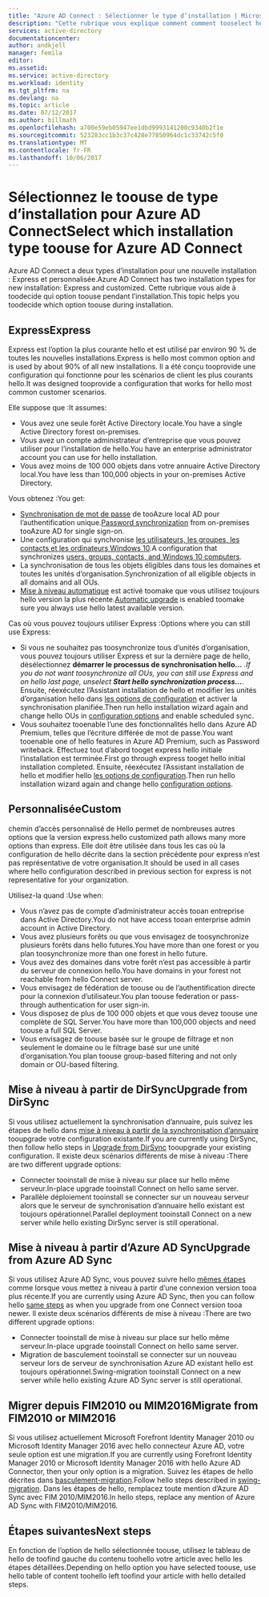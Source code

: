 ```yaml
---
title: "Azure AD Connect : Sélectionner le type d’installation | Microsoft Docs"
description: "Cette rubrique vous explique comment comment tooselect hello type d’installation toouse pour Azure AD Connect"
services: active-directory
documentationcenter: 
author: andkjell
manager: femila
editor: 
ms.assetid: 
ms.service: active-directory
ms.workload: identity
ms.tgt_pltfrm: na
ms.devlang: na
ms.topic: article
ms.date: 07/12/2017
ms.author: billmath
ms.openlocfilehash: a700e59eb05947ee1dbd9993141200c9340b2f1e
ms.sourcegitcommit: 523283cc1b3c37c428e77850964dc1c33742c5f0
ms.translationtype: MT
ms.contentlocale: fr-FR
ms.lasthandoff: 10/06/2017
---
```

# <a name="select-which-installation-type-toouse-for-azure-ad-connect"></a><span data-ttu-id="b0bb8-103">Sélectionnez le toouse de type d’installation pour Azure AD Connect</span><span class="sxs-lookup"><span data-stu-id="b0bb8-103">Select which installation type toouse for Azure AD Connect</span></span>
<span data-ttu-id="b0bb8-104">Azure AD Connect a deux types d’installation pour une nouvelle installation : Express et personnalisée.</span><span class="sxs-lookup"><span data-stu-id="b0bb8-104">Azure AD Connect has two installation types for new installation: Express and customized.</span></span> <span data-ttu-id="b0bb8-105">Cette rubrique vous aide à toodecide qui option toouse pendant l’installation.</span><span class="sxs-lookup"><span data-stu-id="b0bb8-105">This topic helps you toodecide which option toouse during installation.</span></span>

## <a name="express"></a><span data-ttu-id="b0bb8-106">Express</span><span class="sxs-lookup"><span data-stu-id="b0bb8-106">Express</span></span>
<span data-ttu-id="b0bb8-107">Express est l’option la plus courante hello et est utilisé par environ 90 % de toutes les nouvelles installations.</span><span class="sxs-lookup"><span data-stu-id="b0bb8-107">Express is hello most common option and is used by about 90% of all new installations.</span></span> <span data-ttu-id="b0bb8-108">Il a été conçu tooprovide une configuration qui fonctionne pour les scénarios de client les plus courants hello.</span><span class="sxs-lookup"><span data-stu-id="b0bb8-108">It was designed tooprovide a configuration that works for hello most common customer scenarios.</span></span>

<span data-ttu-id="b0bb8-109">Elle suppose que :</span><span class="sxs-lookup"><span data-stu-id="b0bb8-109">It assumes:</span></span>

- <span data-ttu-id="b0bb8-110">Vous avez une seule forêt Active Directory locale.</span><span class="sxs-lookup"><span data-stu-id="b0bb8-110">You have a single Active Directory forest on-premises.</span></span>
- <span data-ttu-id="b0bb8-111">Vous avez un compte administrateur d’entreprise que vous pouvez utiliser pour l’installation de hello.</span><span class="sxs-lookup"><span data-stu-id="b0bb8-111">You have an enterprise administrator account you can use for hello installation.</span></span>
- <span data-ttu-id="b0bb8-112">Vous avez moins de 100 000 objets dans votre annuaire Active Directory local.</span><span class="sxs-lookup"><span data-stu-id="b0bb8-112">You have less than 100,000 objects in your on-premises Active Directory.</span></span>

<span data-ttu-id="b0bb8-113">Vous obtenez :</span><span class="sxs-lookup"><span data-stu-id="b0bb8-113">You get:</span></span>

- <span data-ttu-id="b0bb8-114">[Synchronisation de mot de passe](active-directory-aadconnectsync-implement-password-synchronization.md) de tooAzure local AD pour l’authentification unique.</span><span class="sxs-lookup"><span data-stu-id="b0bb8-114">[Password synchronization](active-directory-aadconnectsync-implement-password-synchronization.md) from on-premises tooAzure AD for single sign-on.</span></span>
- <span data-ttu-id="b0bb8-115">Une configuration qui synchronise [les utilisateurs, les groupes, les contacts et les ordinateurs Windows 10](active-directory-aadconnectsync-understanding-default-configuration.md).</span><span class="sxs-lookup"><span data-stu-id="b0bb8-115">A configuration that synchronizes [users, groups, contacts, and Windows 10 computers](active-directory-aadconnectsync-understanding-default-configuration.md).</span></span>
- <span data-ttu-id="b0bb8-116">La synchronisation de tous les objets éligibles dans tous les domaines et toutes les unités d’organisation.</span><span class="sxs-lookup"><span data-stu-id="b0bb8-116">Synchronization of all eligible objects in all domains and all OUs.</span></span>
- <span data-ttu-id="b0bb8-117">[Mise à niveau automatique](active-directory-aadconnect-feature-automatic-upgrade.md) est activé toomake que vous utilisez toujours hello version la plus récente.</span><span class="sxs-lookup"><span data-stu-id="b0bb8-117">[Automatic upgrade](active-directory-aadconnect-feature-automatic-upgrade.md) is enabled toomake sure you always use hello latest available version.</span></span>

<span data-ttu-id="b0bb8-118">Cas où vous pouvez toujours utiliser Express :</span><span class="sxs-lookup"><span data-stu-id="b0bb8-118">Options where you can still use Express:</span></span>

- <span data-ttu-id="b0bb8-119">Si vous ne souhaitez pas toosynchronize tous d’unités d’organisation, vous pouvez toujours utiliser Express et sur la dernière page de hello, désélectionnez **démarrer le processus de synchronisation hello...** *.</span><span class="sxs-lookup"><span data-stu-id="b0bb8-119">If you do not want toosynchronize all OUs, you can still use Express and on hello last page, unselect **Start hello synchronization process...***.</span></span> <span data-ttu-id="b0bb8-120">Ensuite, réexécutez l’Assistant installation de hello et modifier les unités d’organisation hello dans [les options de configuration](active-directory-aadconnectsync-installation-wizard.md#customize-synchronization-options) et activer la synchronisation planifiée.</span><span class="sxs-lookup"><span data-stu-id="b0bb8-120">Then run hello installation wizard again and change hello OUs in [configuration options](active-directory-aadconnectsync-installation-wizard.md#customize-synchronization-options) and enable scheduled sync.</span></span>
- <span data-ttu-id="b0bb8-121">Vous souhaitez tooenable l’une des fonctionnalités hello dans Azure AD Premium, telles que l’écriture différée de mot de passe.</span><span class="sxs-lookup"><span data-stu-id="b0bb8-121">You want tooenable one of hello features in Azure AD Premium, such as Password writeback.</span></span> <span data-ttu-id="b0bb8-122">Effectuez tout d’abord tooget express hello initiale l’installation est terminée.</span><span class="sxs-lookup"><span data-stu-id="b0bb8-122">First go through express tooget hello initial installation completed.</span></span> <span data-ttu-id="b0bb8-123">Ensuite, réexécutez l’Assistant installation de hello et modifier hello [les options de configuration](active-directory-aadconnectsync-installation-wizard.md#customize-synchronization-options).</span><span class="sxs-lookup"><span data-stu-id="b0bb8-123">Then run hello installation wizard again and change hello [configuration options](active-directory-aadconnectsync-installation-wizard.md#customize-synchronization-options).</span></span>

## <a name="custom"></a><span data-ttu-id="b0bb8-124">Personnalisée</span><span class="sxs-lookup"><span data-stu-id="b0bb8-124">Custom</span></span>
<span data-ttu-id="b0bb8-125">chemin d’accès personnalisé de Hello permet de nombreuses autres options que la version express.</span><span class="sxs-lookup"><span data-stu-id="b0bb8-125">hello customized path allows many more options than express.</span></span> <span data-ttu-id="b0bb8-126">Elle doit être utilisée dans tous les cas où la configuration de hello décrite dans la section précédente pour express n’est pas représentative de votre organisation.</span><span class="sxs-lookup"><span data-stu-id="b0bb8-126">It should be used in all cases where hello configuration described in previous section for express is not representative for your organization.</span></span>

<span data-ttu-id="b0bb8-127">Utilisez-la quand :</span><span class="sxs-lookup"><span data-stu-id="b0bb8-127">Use when:</span></span>

- <span data-ttu-id="b0bb8-128">Vous n’avez pas de compte d’administrateur accès tooan entreprise dans Active Directory.</span><span class="sxs-lookup"><span data-stu-id="b0bb8-128">You do not have access tooan enterprise admin account in Active Directory.</span></span>
- <span data-ttu-id="b0bb8-129">Vous avez plusieurs forêts ou que vous envisagez de toosynchronize plusieurs forêts dans hello futures.</span><span class="sxs-lookup"><span data-stu-id="b0bb8-129">You have more than one forest or you plan toosynchronize more than one forest in hello future.</span></span>
- <span data-ttu-id="b0bb8-130">Vous avez des domaines dans votre forêt n’est pas accessible à partir du serveur de connexion hello.</span><span class="sxs-lookup"><span data-stu-id="b0bb8-130">You have domains in your forest not reachable from hello Connect server.</span></span>
- <span data-ttu-id="b0bb8-131">Vous envisagez de fédération de toouse ou de l’authentification directe pour la connexion d’utilisateur.</span><span class="sxs-lookup"><span data-stu-id="b0bb8-131">You plan toouse federation or pass-through authentication for user sign-in.</span></span>
- <span data-ttu-id="b0bb8-132">Vous disposez de plus de 100 000 objets et que vous devez toouse une complète de SQL Server.</span><span class="sxs-lookup"><span data-stu-id="b0bb8-132">You have more than 100,000 objects and need toouse a full SQL Server.</span></span>
- <span data-ttu-id="b0bb8-133">Vous envisagez de toouse basée sur le groupe de filtrage et non seulement le domaine ou le filtrage basé sur une unité d’organisation.</span><span class="sxs-lookup"><span data-stu-id="b0bb8-133">You plan toouse group-based filtering and not only domain or OU-based filtering.</span></span>

## <a name="upgrade-from-dirsync"></a><span data-ttu-id="b0bb8-134">Mise à niveau à partir de DirSync</span><span class="sxs-lookup"><span data-stu-id="b0bb8-134">Upgrade from DirSync</span></span>
<span data-ttu-id="b0bb8-135">Si vous utilisez actuellement la synchronisation d’annuaire, puis suivez les étapes de hello dans [mise à niveau à partir de la synchronisation d’annuaire](active-directory-aadconnect-dirsync-upgrade-get-started.md) tooupgrade votre configuration existante.</span><span class="sxs-lookup"><span data-stu-id="b0bb8-135">If you are currently using DirSync, then follow hello steps in [Upgrade from DirSync](active-directory-aadconnect-dirsync-upgrade-get-started.md) tooupgrade your existing configuration.</span></span> <span data-ttu-id="b0bb8-136">Il existe deux scénarios différents de mise à niveau :</span><span class="sxs-lookup"><span data-stu-id="b0bb8-136">There are two different upgrade options:</span></span>

- <span data-ttu-id="b0bb8-137">Connecter tooinstall de mise à niveau sur place sur hello même serveur.</span><span class="sxs-lookup"><span data-stu-id="b0bb8-137">In-place upgrade tooinstall Connect on hello same server.</span></span>
- <span data-ttu-id="b0bb8-138">Parallèle déploiement tooinstall se connecter sur un nouveau serveur alors que le serveur de synchronisation d’annuaire hello existant est toujours opérationnel.</span><span class="sxs-lookup"><span data-stu-id="b0bb8-138">Parallel deployment tooinstall Connect on a new server while hello existing DirSync server is still operational.</span></span>

## <a name="upgrade-from-azure-ad-sync"></a><span data-ttu-id="b0bb8-139">Mise à niveau à partir d’Azure AD Sync</span><span class="sxs-lookup"><span data-stu-id="b0bb8-139">Upgrade from Azure AD Sync</span></span>
<span data-ttu-id="b0bb8-140">Si vous utilisez Azure AD Sync, vous pouvez suivre hello [mêmes étapes](active-directory-aadconnect-upgrade-previous-version.md) comme lorsque vous mettez à niveau à partir d’une connexion version tooa plus récente.</span><span class="sxs-lookup"><span data-stu-id="b0bb8-140">If you are currently using Azure AD Sync, then you can follow hello [same steps](active-directory-aadconnect-upgrade-previous-version.md) as when you upgrade from one Connect version tooa newer.</span></span> <span data-ttu-id="b0bb8-141">Il existe deux scénarios différents de mise à niveau :</span><span class="sxs-lookup"><span data-stu-id="b0bb8-141">There are two different upgrade options:</span></span>

- <span data-ttu-id="b0bb8-142">Connecter tooinstall de mise à niveau sur place sur hello même serveur.</span><span class="sxs-lookup"><span data-stu-id="b0bb8-142">In-place upgrade tooinstall Connect on hello same server.</span></span>
- <span data-ttu-id="b0bb8-143">Migration de basculement tooinstall se connecter sur un nouveau serveur lors de serveur de synchronisation Azure AD existant hello est toujours opérationnel.</span><span class="sxs-lookup"><span data-stu-id="b0bb8-143">Swing-migration tooinstall Connect on a new server while hello existing Azure AD Sync server is still operational.</span></span>

## <a name="migrate-from-fim2010-or-mim2016"></a><span data-ttu-id="b0bb8-144">Migrer depuis FIM2010 ou MIM2016</span><span class="sxs-lookup"><span data-stu-id="b0bb8-144">Migrate from FIM2010 or MIM2016</span></span>
<span data-ttu-id="b0bb8-145">Si vous utilisez actuellement Microsoft Forefront Identity Manager 2010 ou Microsoft Identity Manager 2016 avec hello connecteur Azure AD, votre seule option est une migration.</span><span class="sxs-lookup"><span data-stu-id="b0bb8-145">If you are currently using Forefront Identity Manager 2010 or Microsoft Identity Manager 2016 with hello Azure AD Connector, then your only option is a migration.</span></span> <span data-ttu-id="b0bb8-146">Suivez les étapes de hello décrites dans [basculement-migration](active-directory-aadconnect-upgrade-previous-version.md#swing-migration).</span><span class="sxs-lookup"><span data-stu-id="b0bb8-146">Follow hello steps described in [swing-migration](active-directory-aadconnect-upgrade-previous-version.md#swing-migration).</span></span> <span data-ttu-id="b0bb8-147">Dans les étapes de hello, remplacez toute mention d’Azure AD Sync avec FIM 2010/MIM2016.</span><span class="sxs-lookup"><span data-stu-id="b0bb8-147">In hello steps, replace any mention of Azure AD Sync with FIM2010/MIM2016.</span></span>

## <a name="next-steps"></a><span data-ttu-id="b0bb8-148">Étapes suivantes</span><span class="sxs-lookup"><span data-stu-id="b0bb8-148">Next steps</span></span>
<span data-ttu-id="b0bb8-149">En fonction de l’option de hello sélectionnée toouse, utilisez le tableau de hello de toofind gauche du contenu toohello votre article avec hello les étapes détaillées.</span><span class="sxs-lookup"><span data-stu-id="b0bb8-149">Depending on hello option you have selected toouse, use hello table of content toohello left toofind your article with hello detailed steps.</span></span>

